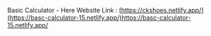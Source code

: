 Basic Calculator - Here Website Link : [https://ckshoes.netlify.app/](https://basc-calculator-15.netlify.app/)https://basc-calculator-15.netlify.app/
